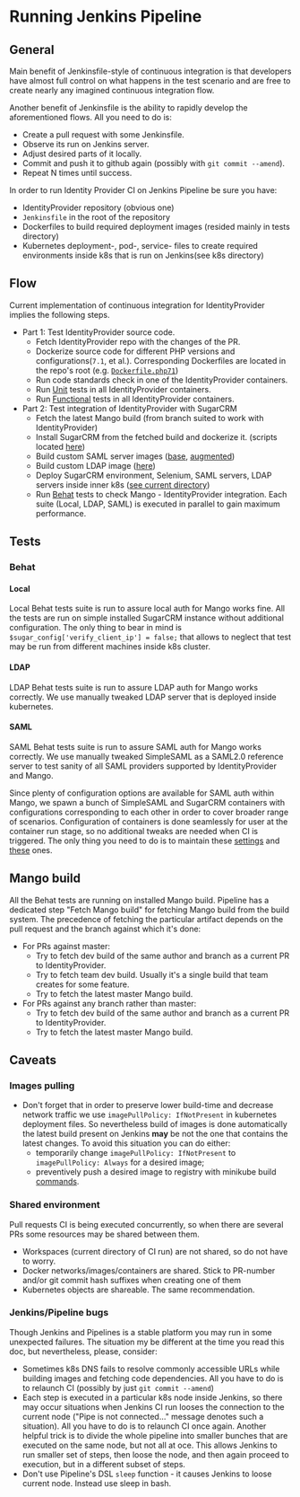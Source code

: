 # Running Jenkins Pipeline

## General

Main benefit of Jenkinsfile-style of continuous integration is that developers have almost full control on what happens
in the test scenario and are free to create nearly any imagined continuous integration flow.

Another benefit of Jenkinsfile is the ability to rapidly develop the aforementioned flows. All you need to do is:
* Create a pull request with some Jenkinsfile.
* Observe its run on Jenkins server.
* Adjust desired parts of it locally.
* Commit and push it to github again (possibly with `git commit --amend`).
* Repeat N times until success.


In order to run Identity Provider CI on Jenkins Pipeline be sure you have:
* IdentityProvider repository (obvious one)
* `Jenkinsfile` in the root of the repository
* Dockerfiles to build required deployment images (resided mainly in tests directory)
* Kubernetes deployment-, pod-, service- files to create required environments inside k8s that
is run on Jenkins(see k8s directory)


## Flow
Current implementation of continuous integration for IdentityProvider implies the following steps.
* Part 1: Test IdentityProvider source code.
    * Fetch IdentityProvider repo with the changes of the PR.
    * Dockerize source code for different PHP versions and configurations(`7.1`, et al.).
    Corresponding Dockerfiles are located in the repo's root (e.g. [`Dockerfile.php71`](../../Dockerfile.php71))
    * Run code standards check in one of the IdentityProvider containers.
    * Run [Unit](../../tests/Unit) tests in all IdentityProvider containers.
    * Run [Functional](../../tests/Functional) tests in all IdentityProvider containers.
* Part 2: Test integration of IdentityProvider with SugarCRM
    * Fetch the latest Mango build (from branch suited to work with IdentityProvider)
    * Install SugarCRM from the fetched build and dockerize it. (scripts located [here](../../tests/docker/bootstrap/mango))
    * Build custom SAML server images ([base](../../tests/docker/saml), [augmented](../../tests/docker/saml-test))
    * Build custom LDAP image ([here](../../tests/docker/openldap))
    * Deploy SugarCRM environment, Selenium, SAML servers, LDAP servers inside inner k8s ([see current directory](.))
    * Run [Behat](../../tests/behat) tests to check Mango - IdentityProvider integration. Each suite (Local, LDAP, SAML)
    is executed in parallel to gain maximum performance.
 

## Tests

### Behat

#### Local
Local Behat tests suite is run to assure local auth for Mango works fine.
All the tests are run on simple installed SugarCRM instance without additional configuration.
The only thing to bear in mind is `$sugar_config['verify_client_ip'] = false;` that allows to neglect that 
test may be run from different machines inside k8s cluster.

#### LDAP
LDAP Behat tests suite is run to assure LDAP auth for Mango works correctly.
We use manually tweaked LDAP server that is deployed inside kubernetes.

#### SAML
SAML Behat tests suite is run to assure SAML auth for Mango works correctly.
We use manually tweaked SimpleSAML as a SAML2.0 reference server to test sanity of all SAML providers supported by
IdentityProvider and Mango.

Since plenty of configuration options are available for SAML auth within Mango, we spawn a bunch of SimpleSAML and
SugarCRM containers with configurations corresponding to each other in order to cover broader range of scenarios.
Configuration of containers is done seamlessly for user at the container run stage, so no additional tweaks are needed
when CI is triggered. The only thing you need to do is to maintain these [settings](../../tests/docker/saml-test/config)
and [these](mango/config) ones.

## Mango build
All the Behat tests are running on installed Mango build. Pipeline has a dedicated step "Fetch Mango build"
for fetching Mango build from the build system. The precedence of fetching the particular artifact depends on the pull
request and the branch against which it's done:
* For PRs against master:
    - Try to fetch dev build of the same author and branch as a current PR to IdentityProvider.
    - Try to fetch team dev build. Usually it's a single build that team creates for some feature.
    - Try to fetch the latest master Mango build.
* For PRs against any branch rather than master:
    - Try to fetch dev build of the same author and branch as a current PR to IdentityProvider.
    - Try to fetch the latest master Mango build.

## Caveats

### Images pulling
* Don't forget that in order to preserve lower build-time and decrease network traffic
we use `imagePullPolicy: IfNotPresent` in kubernetes deployment files.
So nevertheless build of images is done automatically the latest build present on Jenkins **may**
be not the one that contains the latest changes. To avoid this situation you can do either:
    - temporarily change `imagePullPolicy: IfNotPresent` to `imagePullPolicy: Always` for a desired image;
    - preventively push a desired image to registry with minikube build [commands](../minikube/README.md).

### Shared environment
Pull requests CI is being executed concurrently, so when there are several PRs some resources may be
shared between them.
* Workspaces (current directory of CI run) are not shared, so do not have to worry.
* Docker networks/images/containers are shared. Stick to PR-number and/or git commit hash suffixes when
creating one of them
* Kubernetes objects are shareable. The same recommendation.

### Jenkins/Pipeline bugs
Though Jenkins and Pipelines is a stable platform you may run in some unexpected failures.
The situation my be different at the time you read this doc, but nevertheless, please, consider:
* Sometimes k8s DNS fails to resolve commonly accessible URLs while building images and fetching code dependencies.
All you have to do is to relaunch CI (possibly by just `git commit --amend`)
* Each step is executed in a particular k8s node inside Jenkins, so there may occur situations when Jenkins CI run
looses the connection to the current node ("Pipe is not connected..." message denotes such a situation).
All you have to do is to relaunch CI once again.
Another helpful trick is to divide the whole pipeline into smaller bunches that are executed on
the same node, but not all at oce. This allows Jenkins to run smaller set of steps, then loose the node, and then again
proceed to execution, but in a different subset of steps.
* Don't use Pipeline's DSL `sleep` function - it causes Jenkins to loose current node. Instead use sleep in bash.

